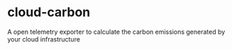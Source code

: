 # cloud-carbon
A open telemetry exporter to calculate the carbon emissions generated by your cloud infrastructure
